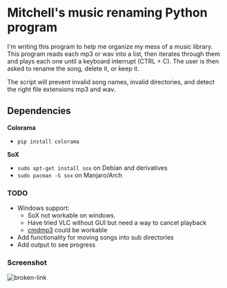 
# Mitchell's music renaming Python program

I'm writing this program to help me organize my mess of a music library.
This program reads each mp3 or wav into a list, then iterates through them and plays each one until a keyboard interrupt (CTRL + C). The user is then asked to rename the song, delete it, or keep it.

The script will prevent invalid song names, invalid directories, and detect the right file extensions mp3 and wav.

## Dependencies

**Colorama**
* `pip install colorama`

**SoX**
* `sudo apt-get install sox` on Debian and derivatives
* `sudo pacman -S sox` on Manjaro/Arch

### TODO

* Windows support:
    * SoX not workable on windows.
    * Have tried VLC without GUI but need a way to cancel playback
    * [cmdmp3](https://github.com/jimlawless/cmdmp3) could be workable
* Add functionality for moving songs into sub directories
* Add output to see progress

### Screenshot

![broken-link](https://github.com/mitchfen/renameMyMusic/blob/master/screenshots/screen1.png)

